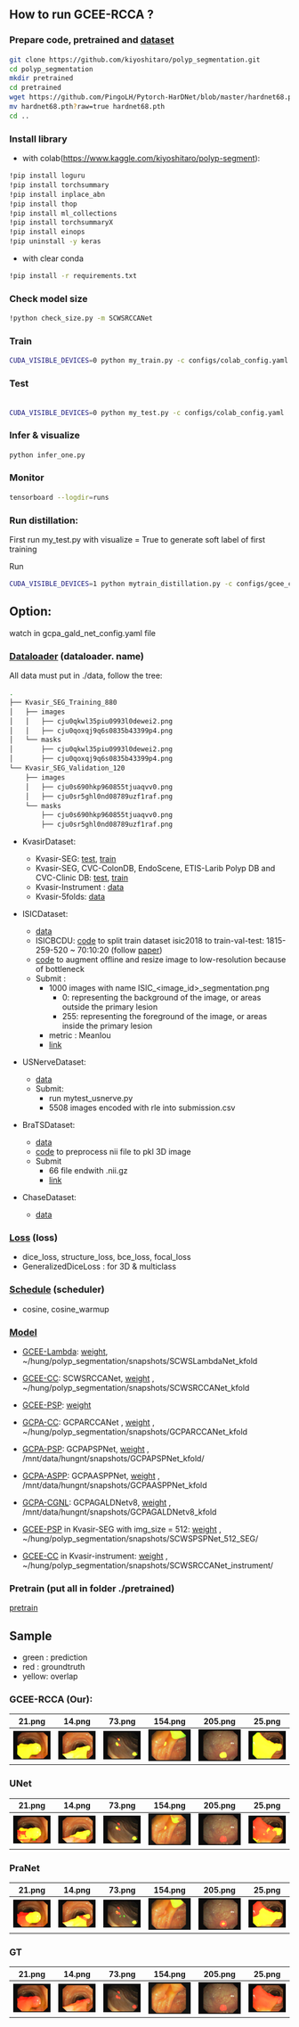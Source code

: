 ## How to run GCEE-RCCA ?

### Prepare code, pretrained and [dataset](#dataloader-dataloader-name)

```sh
git clone https://github.com/kiyoshitaro/polyp_segmentation.git
cd polyp_segmentation
mkdir pretrained
cd pretrained
wget https://github.com/PingoLH/Pytorch-HarDNet/blob/master/hardnet68.pth?raw=true
mv hardnet68.pth?raw=true hardnet68.pth
cd ..
```

### Install library

- with colab(https://www.kaggle.com/kiyoshitaro/polyp-segment):

```sh
!pip install loguru
!pip install torchsummary
!pip install inplace_abn
!pip install thop
!pip install ml_collections
!pip install torchsummaryX
!pip install einops
!pip uninstall -y keras
```

- with clear conda

```sh
!pip install -r requirements.txt
```

### Check model size

```sh
!python check_size.py -m SCWSRCCANet
```

### Train

```sh
CUDA_VISIBLE_DEVICES=0 python my_train.py -c configs/colab_config.yaml
```

### Test

```sh

CUDA_VISIBLE_DEVICES=0 python my_test.py -c configs/colab_config.yaml
```

### Infer & visualize

```sh
python infer_one.py
```

### Monitor

```sh
tensorboard --logdir=runs
```

### Run distillation:

First run my_test.py with visualize = True to generate soft label of first training

Run

```sh
CUDA_VISIBLE_DEVICES=1 python mytrain_distillation.py -c configs/gcee_chase_config.yaml
```

## Option:

watch in gcpa_gald_net_config.yaml file

### [Dataloader](dataloader) (dataloader. name)

All data must put in ./data, follow the tree:

```bash
.
├── Kvasir_SEG_Training_880
│   ├── images
│   │   ├── cju0qkwl35piu0993l0dewei2.png
│   │   ├── cju0qoxqj9q6s0835b43399p4.png
│   └── masks
│       ├── cju0qkwl35piu0993l0dewei2.png
│       ├── cju0qoxqj9q6s0835b43399p4.png
└── Kvasir_SEG_Validation_120
    ├── images
    │   ├── cju0s690hkp960855tjuaqvv0.png
    │   ├── cju0sr5ghl0nd08789uzf1raf.png
    └── masks
        ├── cju0s690hkp960855tjuaqvv0.png
        ├── cju0sr5ghl0nd08789uzf1raf.png
```

- KvasirDataset:

  - Kvasir-SEG: [test](https://drive.google.com/file/d/1us5iOMWVh_4LAiACM-LQa73t1pLLPJ7l/view?usp=sharing), [train](https://drive.google.com/file/d/17sUo2dLcwgPdO_fD4ySiS_4BVzc3wvwA/view?usp=sharing)
  - Kvasir-SEG, CVC-ColonDB, EndoScene, ETIS-Larib Polyp DB and CVC-Clinic DB: [test](https://drive.google.com/file/d/1o8OfBvYE6K-EpDyvzsmMPndnUMwb540R/view?usp=sharing), [train](https://drive.google.com/file/d/1lODorfB33jbd-im-qrtUgWnZXxB94F55/view?usp=sharing)
  - Kvasir-Instrument : [data](https://datasets.simula.no/kvasir-instrument/)
  - Kvasir-5folds: [data](https://drive.google.com/drive/folders/1-2RperHzW0Ea6ijBajx5fOhqM0_eg6BU?usp=sharing)

- ISICDataset:

  - [data](https://challenge.isic-archive.com/data#2018)
  - ISICBCDU: [code](utils/preprocess_isic.py) to split train dataset isic2018 to train-val-test: 1815-259-520 ~ 70:10:20 (follow [paper](https://github.com/rezazad68/BCDU-Net/blob/master/Skin%20Lesion%20Segmentation/Prepare_ISIC2018.py))
  - [code](utils/augment_isic.py) to augment offline and resize image to low-resolution because of bottleneck
  - Submit :
    - 1000 images with name ISIC\_<image_id>\_segmentation.png
      - 0: representing the background of the image, or areas outside the primary lesion
      - 255: representing the foreground of the image, or areas inside the primary lesion
    - metric : MeanIou
    - [link](https://challenge.isic-archive.com/task/49)

- USNerveDataset:

  - [data](https://www.kaggle.com/c/ultrasound-nerve-segmentation/data?fbclid=IwAR3Rly_-HfPylAAHSbEiX5a9Pt42VSXPwou4WEnuNHjl5GML5VOKrhLH2Ik)
  - Submit:
    - run mytest_usnerve.py
    - 5508 images encoded with rle into submission.csv

- BraTSDataset:

  - [data](https://www.med.upenn.edu/sbia/brats2018/data.html)
  - [code](utils/preprocess_nii.py) to preprocess nii file to pkl 3D image
  - Submit
    - 66 file endwith .nii.gz
    - [link](https://ipp.cbica.upenn.edu/jobs/306528931856371887)

- ChaseDataset:
  - [data](https://drive.google.com/drive/folders/1gIBXitLfeHU73yFgIUxxdtDujTXafyc4?fbclid=IwAR1KqeIpvuzJtxFlPE3mTcyliqYEjZ0bSI3YeI5udTPIokcCWeUeg-TaYQM)

### [Loss](network/optim/losses) (loss)

- dice_loss, structure_loss, bce_loss, focal_loss
- GeneralizedDiceLoss : for 3D & multiclass

### [Schedule](network/optim/schedulers.py) (scheduler)

- cosine, cosine_warmup

### [Model](network/model)

- [GCEE-Lambda](network/model/gcpanet/scws_lambda.py): [weight](https://drive.google.com/file/d/1-kmsWoBA82K45wNIb1LuQBIzZrjsgYq3/view?usp=sharing), ~/hung/polyp_segmentation/snapshots/SCWSLambdaNet_kfold
- [GCEE-CC](network/model/gcpanet/scws_rcca.py): SCWSRCCANet, [weight](https://drive.google.com/file/d/1gPOooAfjVXOYtNbb-s2fjpchAPzu8irH/view?usp=sharing) , ~/hung/polyp_segmentation/snapshots/SCWSRCCANet_kfold

- [GCEE-PSP](network/model/gcpanet/scws_psp.py): [weight]()

- [GCPA-CC](network/model/gcpanet/gcpa_rcca.py): GCPARCCANet , [weight](https://drive.google.com/file/d/1lK7TlwQss-Eaq_1tmbSs0K_Sxpx4jBSw/view?usp=sharing) , ~/hung/polyp_segmentation/snapshots/GCPARCCANet_kfold
- [GCPA-PSP](network/model/gcpanet/gcpa_psp.py): GCPAPSPNet, [weight](https://drive.google.com/file/d/1UryKN1277zHJrvKwg8DyvQ54gsGXOTq8/view?usp=sharing) , /mnt/data/hungnt/snapshots/GCPAPSPNet_kfold/
- [GCPA-ASPP](network/model/gcpanet/gcpa_aspp.py): GCPAASPPNet, [weight](https://drive.google.com/file/d/18p1DurjbUzpaR7Zugd9co9pPsLmr8-uT/view?usp=sharing) , /mnt/data/hungnt/snapshots/GCPAASPPNet_kfold

- [GCPA-CGNL](network/model/gcpanet/gcpa_gald_v8.py): GCPAGALDNetv8, [weight](https://drive.google.com/file/d/1VIN0T9OmMRChbbo51c6gMnfj5b4qojMQ/view?usp=sharing) , /mnt/data/hungnt/snapshots/GCPAGALDNetv8_kfold

- [GCEE-PSP](network/model/gcpanet/scws_psp.py) in Kvasir-SEG with img_size = 512: [weight](https://drive.google.com/file/d/1ta1soiRbLBkIz3UoBx0LKOfw2FLWrXga/view?usp=sharing) , ~/hung/polyp_segmentation/snapshots/SCWSPSPNet_512_SEG/
- [GCEE-CC](network/model/gcpanet/scws_rcca.py) in Kvasir-instrument: [weight](https://drive.google.com/file/d/1FDDgXdLrVSSs0NxwpO0sZzh0aAcIxygz/view?usp=sharing) , ~/hung/polyp_segmentation/snapshots/SCWSRCCANet_instrument/

### Pretrain (put all in folder ./pretrained)

[pretrain](https://drive.google.com/drive/folders/1RO6e7j3LRgGp2HQalZejxvVuKu0jZZPq?usp=sharing)

## Sample

- green : prediction
- red : groundtruth
- yellow: overlap

### GCEE-RCCA (Our):

|                       21.png                       |                       14.png                       |                       73.png                       |                       154.png                       |                       205.png                       |                       25.png                       |
| :------------------------------------------------: | :------------------------------------------------: | :------------------------------------------------: | :-------------------------------------------------: | :-------------------------------------------------: | :------------------------------------------------: |
| ![21](outputs/GT_PR_SCWSRCCANet/21SCWSRCCANet.png) | ![21](outputs/GT_PR_SCWSRCCANet/14SCWSRCCANet.png) | ![21](outputs/GT_PR_SCWSRCCANet/73SCWSRCCANet.png) | ![21](outputs/GT_PR_SCWSRCCANet/154SCWSRCCANet.png) | ![21](outputs/GT_PR_SCWSRCCANet/205SCWSRCCANet.png) | ![21](outputs/GT_PR_SCWSRCCANet/25SCWSRCCANet.png) |

### UNet

|                21.png                |                14.png                |                73.png                |                154.png                |                205.png                |                25.png                |
| :----------------------------------: | :----------------------------------: | :----------------------------------: | :-----------------------------------: | :-----------------------------------: | :----------------------------------: |
| ![21](outputs/GT_PR_UNet/21UNet.png) | ![21](outputs/GT_PR_UNet/14UNet.png) | ![21](outputs/GT_PR_UNet/73UNet.png) | ![21](outputs/GT_PR_UNet/154UNet.png) | ![21](outputs/GT_PR_UNet/205UNet.png) | ![21](outputs/GT_PR_UNet/25UNet.png) |

### PraNet

|                  21.png                  |                  14.png                  |                  73.png                  |                  154.png                  |                  205.png                  |                  25.png                  |
| :--------------------------------------: | :--------------------------------------: | :--------------------------------------: | :---------------------------------------: | :---------------------------------------: | :--------------------------------------: |
| ![21](outputs/GT_PR_PraNet/21PraNet.png) | ![21](outputs/GT_PR_PraNet/14PraNet.png) | ![21](outputs/GT_PR_PraNet/73PraNet.png) | ![21](outputs/GT_PR_PraNet/154PraNet.png) | ![21](outputs/GT_PR_PraNet/205PraNet.png) | ![21](outputs/GT_PR_PraNet/25PraNet.png) |

### GT

|                    21.png                     |                    14.png                     |                    73.png                     |                    154.png                     |                    205.png                     |                    25.png                     |
| :-------------------------------------------: | :-------------------------------------------: | :-------------------------------------------: | :--------------------------------------------: | :--------------------------------------------: | :-------------------------------------------: |
| ![21](outputs/GT_PraNet/21_hard_gtPraNet.png) | ![21](outputs/GT_PraNet/14_hard_gtPraNet.png) | ![21](outputs/GT_PraNet/73_hard_gtPraNet.png) | ![21](outputs/GT_PraNet/154_hard_gtPraNet.png) | ![21](outputs/GT_PraNet/205_hard_gtPraNet.png) | ![21](outputs/GT_PraNet/25_hard_gtPraNet.png) |
